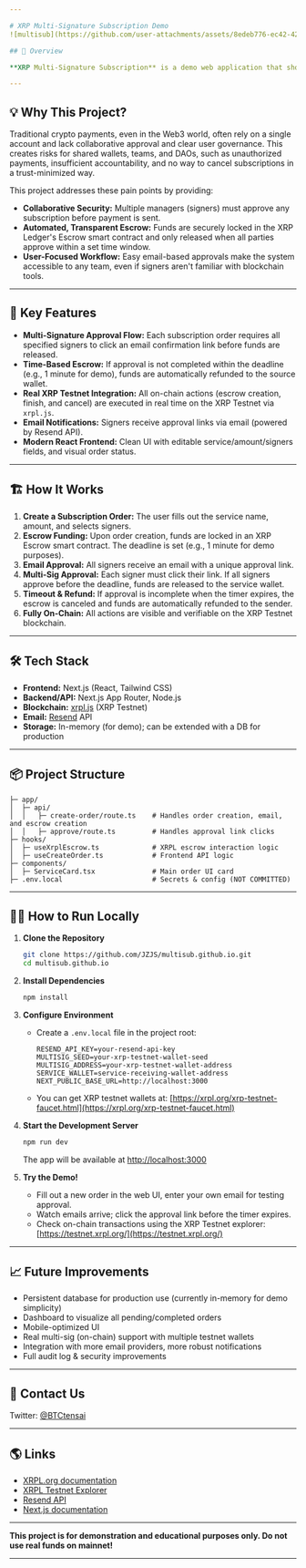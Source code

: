 ```yaml
---

# XRP Multi-Signature Subscription Demo
![multisub](https://github.com/user-attachments/assets/8edeb776-ec42-42ae-a396-26e6c26b4763)

## 🚀 Overview

**XRP Multi-Signature Subscription** is a demo web application that showcases how multi-signature approval and time-based escrow can be used to create secure, collaborative subscription payments on the XRP Ledger. This project is designed for hackathons and as a reference for Web3 teams interested in improving the trust and transparency of crypto subscription payments.

---
```


## 💡 Why This Project?

Traditional crypto payments, even in the Web3 world, often rely on a single account and lack collaborative approval and clear user governance. This creates risks for shared wallets, teams, and DAOs, such as unauthorized payments, insufficient accountability, and no way to cancel subscriptions in a trust-minimized way.

This project addresses these pain points by providing:

* **Collaborative Security:** Multiple managers (signers) must approve any subscription before payment is sent.
* **Automated, Transparent Escrow:** Funds are securely locked in the XRP Ledger's Escrow smart contract and only released when all parties approve within a set time window.
* **User-Focused Workflow:** Easy email-based approvals make the system accessible to any team, even if signers aren't familiar with blockchain tools.

---

## 🧩 Key Features

* **Multi-Signature Approval Flow:** Each subscription order requires all specified signers to click an email confirmation link before funds are released.
* **Time-Based Escrow:** If approval is not completed within the deadline (e.g., 1 minute for demo), funds are automatically refunded to the source wallet.
* **Real XRP Testnet Integration:** All on-chain actions (escrow creation, finish, and cancel) are executed in real time on the XRP Testnet via `xrpl.js`.
* **Email Notifications:** Signers receive approval links via email (powered by Resend API).
* **Modern React Frontend:** Clean UI with editable service/amount/signers fields, and visual order status.

---

## 🏗️ How It Works

1. **Create a Subscription Order:**
   The user fills out the service name, amount, and selects signers.
2. **Escrow Funding:**
   Upon order creation, funds are locked in an XRP Escrow smart contract. The deadline is set (e.g., 1 minute for demo purposes).
3. **Email Approval:**
   All signers receive an email with a unique approval link.
4. **Multi-Sig Approval:**
   Each signer must click their link. If all signers approve before the deadline, funds are released to the service wallet.
5. **Timeout & Refund:**
   If approval is incomplete when the timer expires, the escrow is canceled and funds are automatically refunded to the sender.
6. **Fully On-Chain:**
   All actions are visible and verifiable on the XRP Testnet blockchain.

---

## 🛠️ Tech Stack

* **Frontend:** Next.js (React, Tailwind CSS)
* **Backend/API:** Next.js App Router, Node.js
* **Blockchain:** [xrpl.js](https://xrpl.org/xrpl.js.html) (XRP Testnet)
* **Email:** [Resend](https://resend.com/) API
* **Storage:** In-memory (for demo); can be extended with a DB for production

---

## 📦 Project Structure

```
├─ app/
│  ├─ api/
│  │   ├─ create-order/route.ts    # Handles order creation, email, and escrow creation
│  │   ├─ approve/route.ts         # Handles approval link clicks
├─ hooks/
│  ├─ useXrplEscrow.ts             # XRPL escrow interaction logic
│  ├─ useCreateOrder.ts            # Frontend API logic
├─ components/
│  ├─ ServiceCard.tsx              # Main order UI card
├─ .env.local                      # Secrets & config (NOT COMMITTED)
```

---

## 🧑‍💻 How to Run Locally

1. **Clone the Repository**

   ```bash
   git clone https://github.com/JZJS/multisub.github.io.git
   cd multisub.github.io
   ```

2. **Install Dependencies**

   ```bash
   npm install
   ```

3. **Configure Environment**

   * Create a `.env.local` file in the project root:

     ```env
     RESEND_API_KEY=your-resend-api-key
     MULTISIG_SEED=your-xrp-testnet-wallet-seed
     MULTISIG_ADDRESS=your-xrp-testnet-wallet-address
     SERVICE_WALLET=service-receiving-wallet-address
     NEXT_PUBLIC_BASE_URL=http://localhost:3000
     ```
   * You can get XRP testnet wallets at: [https://xrpl.org/xrp-testnet-faucet.html](https://xrpl.org/xrp-testnet-faucet.html)

4. **Start the Development Server**

   ```bash
   npm run dev
   ```

   The app will be available at [http://localhost:3000](http://localhost:3000)

5. **Try the Demo!**

   * Fill out a new order in the web UI, enter your own email for testing approval.
   * Watch emails arrive; click the approval link before the timer expires.
   * Check on-chain transactions using the XRP Testnet explorer: [https://testnet.xrpl.org/](https://testnet.xrpl.org/)

---

## 📈 Future Improvements

* Persistent database for production use (currently in-memory for demo simplicity)
* Dashboard to visualize all pending/completed orders
* Mobile-optimized UI
* Real multi-sig (on-chain) support with multiple testnet wallets
* Integration with more email providers, more robust notifications
* Full audit log & security improvements

---

## 🙌 Contact Us

Twitter: [@BTCtensai](https://twitter.com/BTCtensai)

---

## 🌎 Links

* [XRPL.org documentation](https://xrpl.org/)
* [XRPL Testnet Explorer](https://testnet.xrpl.org/)
* [Resend API](https://resend.com/)
* [Next.js documentation](https://nextjs.org/)

---

**This project is for demonstration and educational purposes only. Do not use real funds on mainnet!**

---
